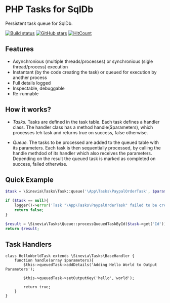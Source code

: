 # PHP Tasks for SqlDb

Persistent task queue for SqlDb.

[![Build status][build-status-master-image]][build-status-master]
[![GitHub stars](https://img.shields.io/github/stars/Sinevia/php-library-sqldb-tasks.svg?style=social&label=Star&maxAge=2592000)](https://GitHub.com/Sinevia/php-library-sqldb-tasks/stargazers/)
[![HitCount](http://hits.dwyl.io/Sinevia/badges.svg)](http://hits.dwyl.io/Sinevia/badges)

[build-status-master]: https://travis-ci.com/Sinevia/php-library-sqldb-tasks
[build-status-master-image]: https://api.travis-ci.com/Sinevia/php-library-sqldb-tasks.svg?branch=master

## Features ##

- Asynchronious (multiple threads/processes) or synchronious (sigle thread/process) execution
- Instantant (by the code creating the task) or queued for execution by another process
- Full details logged
- Inspectable, debuggable
- Re-runnable

## How it works? ##

- *Tasks.* Tasks are defined in the task table. Each task defines a handler class. The handler class has a method handle($parameters), which processes teh task and returns true on success, false otherwise.

- *Queue.* The tasks to be processed are added to the queued table with its parameters. Each task is then sequentially processed, by calling the handle methdod of its handler which also receives the parameters. Depending on the result the queued task is marked as completed on success, failed otherwise.

## Quick Example ##

```php
$task = \Sinevia\Tasks\Task::queue('\App\Tasks\PaypalOrderTask', $parametersArray);

if ($task == null){
    logger()->error('Task "\App\Tasks\PaypalOrderTask" failed to be created', $parametersArray);
    return false;
}

$result = \Sinevia\Tasks\Queue::processQueuedTaskById($task->get('Id'));
return $result;
```

## Task Handlers ##

```
class HelloWorldTask extends \Sinevia\Tasks\BaseHandler {
    function handle(array $parameters){
        $this->queuedTask->addDetails('Adding Hello World to Output Parameters');
        
        $this->queuedTask->setOutputKey('hello','world');
        
        return true;
    }
}
```
